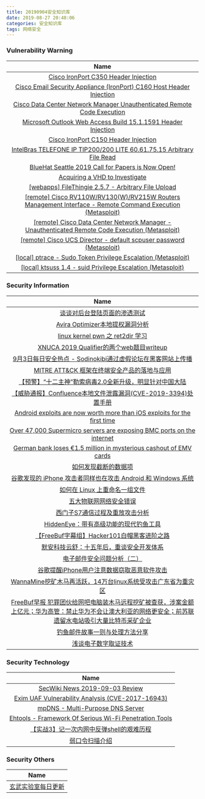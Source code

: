 ```yaml
---
title: 20190904安全知识库
date: 2019-08-27 20:48:06
categories: 安全知识库
tags: 网络安全
---
```

###  						       							Vulnerability Warning

|                             Name                             |
| :----------------------------------------------------------: |
|[Cisco IronPort C350 Header Injection](https://cxsecurity.com/issue/WLB-2019090027)|
|[Cisco Email Security Appliance (IronPort) C160 Host Header Injection](https://cxsecurity.com/issue/WLB-2019090026)|
|[Cisco Data Center Network Manager Unauthenticated Remote Code Execution](https://cxsecurity.com/issue/WLB-2019090025)|
|[Microsoft Outlook Web Access Build 15.1.1591 Header Injection](https://cxsecurity.com/issue/WLB-2019090021)|
|[Cisco IronPort C150 Header Injection](https://cxsecurity.com/issue/WLB-2019090020)|
|[IntelBras TELEFONE IP TIP200/200 LITE 60.61.75.15 Arbitrary File Read](https://cxsecurity.com/issue/WLB-2019090019)|
|[BlueHat Seattle 2019 Call for Papers is Now Open!](https://msrc-blog.microsoft.com/2019/09/03/bluehat-seattle-2019-call-for-papers-is-now-open/)|
|[Acquiring a VHD to Investigate](https://msrc-blog.microsoft.com/2019/09/03/acquiring-a-vhd-to-investigate/)|
|[[webapps] FileThingie 2.5.7 - Arbitrary File Upload](https://www.exploit-db.com/exploits/47349)|
|[[remote] Cisco RV110W/RV130(W)/RV215W Routers Management Interface - Remote Command Execution (Metasploit)](https://www.exploit-db.com/exploits/47348)|
|[[remote] Cisco Data Center Network Manager - Unauthenticated Remote Code Execution (Metasploit)](https://www.exploit-db.com/exploits/47347)|
|[[remote] Cisco UCS Director - default scpuser password (Metasploit)](https://www.exploit-db.com/exploits/47346)|
|[[local] ptrace - Sudo Token Privilege Escalation (Metasploit)](https://www.exploit-db.com/exploits/47345)|
|[[local] ktsuss 1.4 - suid Privilege Escalation (Metasploit)](https://www.exploit-db.com/exploits/47344)|

### 						        							Security Information
|                             Name                                    |
| :----------------------------------------------------------: |
|[谈谈对后台登陆页面的渗透测试](https://www.anquanke.com/post/id/185426)|
|[Avira Optimizer本地提权漏洞分析](https://www.anquanke.com/post/id/185423)|
|[linux kernel pwn 之 ret2dir 学习](https://www.anquanke.com/post/id/185408)|
|[XNUCA 2019 Qualifier的两个web题目writeup](https://www.anquanke.com/post/id/185377)|
|[9月3日每日安全热点 - Sodinokibi通过虚假论坛在黑客网站上传播](https://www.anquanke.com/post/id/185624)|
|[MITRE ATT&CK 框架在终端安全产品的落地与应用](https://www.secpulse.com/archives/111723.html)|
|[【预警】“十二主神”勒索病毒2.0全新升级，明显针对中国大陆](https://www.secpulse.com/archives/111709.html)|
|[【威胁通报】Confluence本地文件泄露漏洞(CVE-2019-3394)处置手册](http://blog.nsfocus.net/cve-2019-3394/)|
|[Android exploits are now worth more than iOS exploits for the first time](https://www.zdnet.com/article/android-exploits-are-now-worth-more-than-ios-exploits-for-the-first-time/#ftag=RSSbaffb68)|
|[Over 47,000 Supermicro servers are exposing BMC ports on the internet](https://www.zdnet.com/article/over-47000-supermicro-servers-are-exposing-bmc-ports-on-the-internet/#ftag=RSSbaffb68)|
|[German bank loses €1.5 million in mysterious cashout of EMV cards](https://www.zdnet.com/article/german-bank-loses-eur1-5-million-in-mysterious-cashout-of-emv-cards/#ftag=RSSbaffb68)|
|[如何发现截断的数据项](https://linux.cn/article-11302-1.html?utm_source=rss&utm_medium=rss)|
|[谷歌发现的 iPhone 攻击者同样也在攻击 Android 和 Windows 系统](https://linux.cn/article-11301-1.html?utm_source=rss&utm_medium=rss)|
|[如何在 Linux 上重命名一组文件](https://linux.cn/article-11300-1.html?utm_source=rss&utm_medium=rss)|
|[五大物联网网络安全错误](https://linux.cn/article-11299-1.html?utm_source=rss&utm_medium=rss)|
|[西门子S7通信过程及重放攻击分析](https://www.freebuf.com/articles/ics-articles/212283.html)|
|[HiddenEye：带有高级功能的现代钓鱼工具](https://www.freebuf.com/sectool/212130.html)|
|[【FreeBuf字幕组】Hacker101白帽黑客进阶之路](https://www.freebuf.com/video/213279.html)|
|[默安科技云舒：十五年后，重谈安全开发体系](https://www.freebuf.com/articles/es/213118.html)|
|[电子邮件安全问题分析（二）](https://www.freebuf.com/articles/network/212273.html)|
|[谷歌提醒iPhone用户注意数据窃取恶意软件攻击](https://www.freebuf.com/articles/database/213201.html)|
|[WannaMine挖矿木马再活跃，14万台linux系统受攻击广东省为重灾区](https://www.freebuf.com/articles/network/212166.html)|
|[FreeBuf早报  犯罪团伙给网吧电脑装木马远程挖矿被查获，涉案金额上亿元；华为高管：禁止华为不会让澳大利亚的网络更安全；前苏联遗留水电站吸引大量比特币采矿企业](https://www.freebuf.com/news/213160.html)|
|[钓鱼邮件故事一则与处理方法分享](https://www.freebuf.com/articles/es/211692.html)|
|[浅谈电子数字取证技术](https://www.freebuf.com/articles/network/211643.html)|

### 						        							Security  Technology
|                             Name                                    |
| :----------------------------------------------------------: |
|[SecWiki News 2019-09-03 Review](http://www.sec-wiki.com/?2019-09-03)|
|[Exim UAF Vulnerability Analysis (CVE-2017-16943)](https://paper.seebug.org/1028/)|
|[mpDNS - Multi-Purpose DNS Server](http://www.kitploit.com/2019/09/mpdns-multi-purpose-dns-server.html)|
|[Ehtools - Framework Of Serious Wi-Fi Penetration Tools](http://www.kitploit.com/2019/09/ehtools-framework-of-serious-wi-fi.html)|
|[【实战3】记一次内网中反弹shell的艰难历程](http://xz.aliyun.com/t/6187)|
|[弱口令扫描介绍](http://xz.aliyun.com/t/6172)|

### 						        							Security  Others
|                             Name                                    |
| :----------------------------------------------------------: |
|[玄武实验室每日更新](https://weibo.com/p/1006065582522936/wenzhang?from=page_100606_profile&wvr=6&mod=wenzhangmore)|
